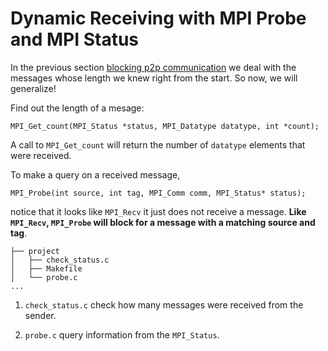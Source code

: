 # Dynamic Receiving with MPI Probe and MPI Status

In the previous section [blocking p2p communication](../02-blocking_p2p_comm)
we deal with the messages whose length we knew right from the start.
So now, we will generalize!


Find out the length of a mesage:
```
MPI_Get_count(MPI_Status *status, MPI_Datatype datatype, int *count);
```
A call to `MPI_Get_count` will return the number of `datatype` elements that
were received.


To make a query on a received message,
```
MPI_Probe(int source, int tag, MPI_Comm comm, MPI_Status* status);
```
notice that it looks like `MPI_Recv` it just does not receive a message.
**Like `MPI_Recv`, `MPI_Probe` will block for a message with a matching source
and tag**.


```
├── project
│   ├── check_status.c
│   ├── Makefile
│   └── probe.c
...
```

1. `check_status.c` check how many messages were received from the sender.

2. `probe.c` query information from the `MPI_Status`.
